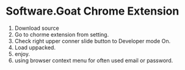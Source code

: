 # Software.Goat Chrome Extension
1. Download source
2. Go to chorme extension from setting.
3. Check right upper conner slide button to Developer mode On.
4. Load uppacked.
5. enjoy.
6. using browser context menu for often used email or password.
